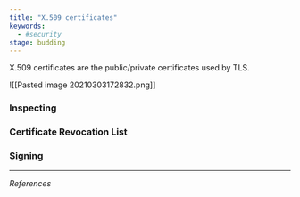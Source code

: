 ```yaml
---
title: "X.509 certificates"
keywords:
  - #security
stage: budding
---
```


X.509 certificates are the public/private certificates used by TLS.

![[Pasted image 20210303172832.png]]

### Inspecting

### Certificate Revocation List

### Signing

***
_References_
